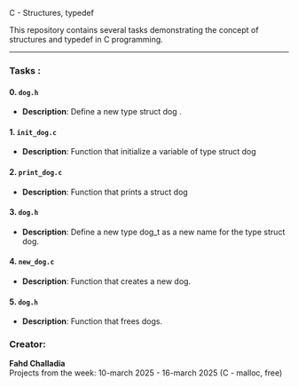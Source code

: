 C - Structures, typedef

This repository contains several tasks demonstrating the concept of structures and typedef in C programming.

---

### Tasks :


#### 0. `dog.h`
- **Description**: Define a new type struct dog .

#### 1. `init_dog.c`
- **Description**: Function that initialize a variable of type struct dog

#### 2. `print_dog.c`
- **Description**: Function that prints a struct dog

#### 3. `dog.h`
- **Description**: Define a new type dog_t as a new name for the type struct dog.

#### 4. `new_dog.c`
- **Description**: Function that creates a new dog.

#### 5. `dog.h`
- **Description**: Function that frees dogs.



### Creator:

**Fahd Challadia**  
Projects from the week: 10-march 2025 - 16-march 2025 (C - malloc, free)
